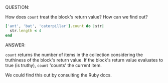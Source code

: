 QUESTION:

How does `count` treat the block's return value? How can we find out?
```ruby
['ant', 'bat', 'caterpillar'].count do |str|
  str.length < 4
end
```

ANSWER:

`count` returns the number of items in the collection considering the
truthiness of the block's return value. If the block's return value
evaluates to true (is truthy), `count` 'counts' the current item.

We could find this out by consulting the Ruby docs.
